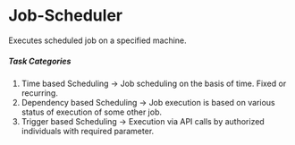 # Job-Scheduler
Executes scheduled job on a specified machine.

##### Task Categories
 1. Time based Scheduling -> Job scheduling on the basis of time. Fixed or recurring.
 2. Dependency based Scheduling -> Job execution is based on various status of execution of some other job.
 3. Trigger based Scheduling -> Execution via API calls by authorized individuals with required parameter.


